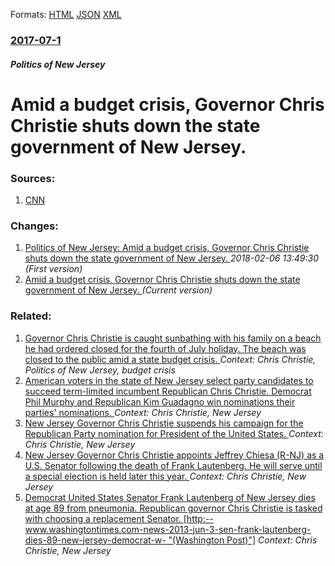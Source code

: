 
Formats: [HTML](/news/2017/07/1/amid-a-budget-crisis-governor-chris-christie-shuts-down-the-state-government-of-new-jersey.html)  [JSON](/news/2017/07/1/amid-a-budget-crisis-governor-chris-christie-shuts-down-the-state-government-of-new-jersey.json)  [XML](/news/2017/07/1/amid-a-budget-crisis-governor-chris-christie-shuts-down-the-state-government-of-new-jersey.xml)  

### [2017-07-1](/news/2017/07/1/index.md)

##### Politics of New Jersey
# Amid a budget crisis, Governor Chris Christie shuts down the state government of New Jersey. 




### Sources:

1. [CNN](http://www.cnn.com/2017/07/01/politics/nj-government-shutdown-chris-christie/index.html)

### Changes:

1. [Politics of New Jersey: Amid a budget crisis, Governor Chris Christie shuts down the state government of New Jersey. ](/news/2017/07/1/politics-of-new-jersey-amid-a-budget-crisis-governor-chris-christie-shuts-down-the-state-government-of-new-jersey.md) _2018-02-06 13:49:30 (First version)_
1. [Amid a budget crisis, Governor Chris Christie shuts down the state government of New Jersey. ](/news/2017/07/1/amid-a-budget-crisis-governor-chris-christie-shuts-down-the-state-government-of-new-jersey.md) _(Current version)_

### Related:

1. [Governor Chris Christie is caught sunbathing with his family on a beach he had ordered closed for the fourth of July holiday. The beach was closed to the public amid a state budget crisis. ](/news/2017/07/3/governor-chris-christie-is-caught-sunbathing-with-his-family-on-a-beach-he-had-ordered-closed-for-the-fourth-of-july-holiday-the-beach-was.md) _Context: Chris Christie, Politics of New Jersey, budget crisis_
2. [American voters in the state of New Jersey select party candidates to succeed term-limited incumbent Republican Chris Christie. Democrat Phil Murphy and Republican Kim Guadagno win nominations their parties' nominations. ](/news/2017/06/6/american-voters-in-the-state-of-new-jersey-select-party-candidates-to-succeed-term-limited-incumbent-republican-chris-christie-democrat-phi.md) _Context: Chris Christie, New Jersey_
3. [New Jersey Governor Chris Christie suspends his campaign for the Republican Party nomination for President of the United States. ](/news/2016/02/10/new-jersey-governor-chris-christie-suspends-his-campaign-for-the-republican-party-nomination-for-president-of-the-united-states.md) _Context: Chris Christie, New Jersey_
4. [New Jersey Governor Chris Christie appoints Jeffrey Chiesa (R-NJ) as a U.S. Senator following the death of Frank Lautenberg. He will serve until a special election is held later this year. ](/news/2013/06/6/new-jersey-governor-chris-christie-appoints-jeffrey-chiesa-r-nj-as-a-u-s-senator-following-the-death-of-frank-lautenberg-he-will-serve-u.md) _Context: Chris Christie, New Jersey_
5. [Democrat United States Senator Frank Lautenberg of New Jersey dies at age 89 from pneumonia. Republican governor Chris Christie is tasked with choosing a replacement Senator. [http:--www.washingtontimes.com-news-2013-jun-3-sen-frank-lautenberg-dies-89-new-jersey-democrat-w- "(Washington Post)"]](/news/2013/06/3/democrat-united-states-senator-frank-lautenberg-of-new-jersey-dies-at-age-89-from-pneumonia-republican-governor-chris-christie-is-tasked-wi.md) _Context: Chris Christie, New Jersey_
